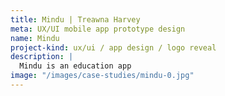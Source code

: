 ```yaml
---
title: Mindu | Treawna Harvey
meta: UX/UI mobile app prototype design
name: Mindu
project-kind: ux/ui / app design / logo reveal
description: |
  Mindu is an education app 
image: "/images/case-studies/mindu-0.jpg"
---
```

